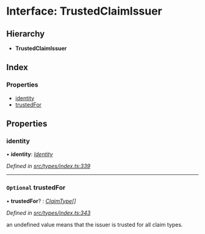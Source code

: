 # Interface: TrustedClaimIssuer

## Hierarchy

* **TrustedClaimIssuer**

## Index

### Properties

* [identity](trustedclaimissuer.md#identity)
* [trustedFor](trustedclaimissuer.md#optional-trustedfor)

## Properties

###  identity

• **identity**: *[Identity](../classes/identity.md)*

*Defined in [src/types/index.ts:339](https://github.com/PolymathNetwork/polymesh-sdk/blob/2a4e4111/src/types/index.ts#L339)*

___

### `Optional` trustedFor

• **trustedFor**? : *[ClaimType](../enums/claimtype.md)[]*

*Defined in [src/types/index.ts:343](https://github.com/PolymathNetwork/polymesh-sdk/blob/2a4e4111/src/types/index.ts#L343)*

an undefined value means that the issuer is trusted for all claim types.
